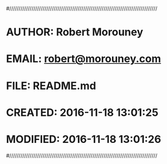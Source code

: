 #////////////////////////////////////////////////////////////////////////////////
# AUTHOR:   Robert Morouney
# EMAIL:    robert@morouney.com 
# FILE:     README.md
# CREATED:  2016-11-18 13:01:25
# MODIFIED: 2016-11-18 13:01:26
#////////////////////////////////////////////////////////////////////////////////
